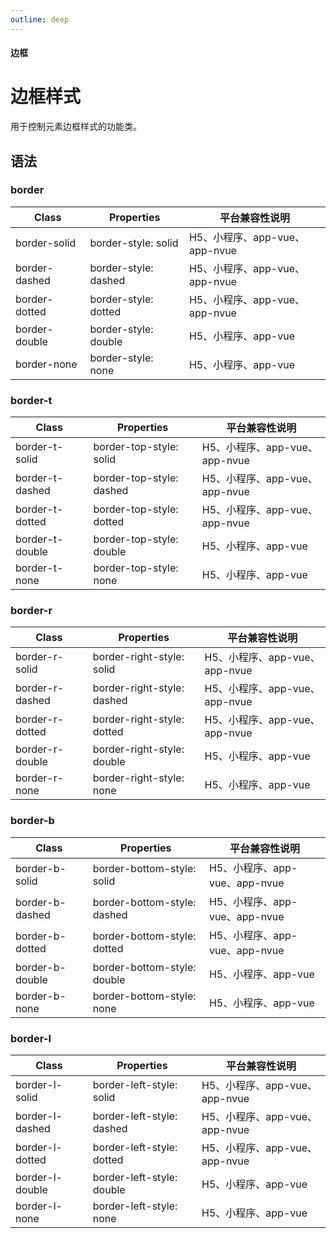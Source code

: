```yaml
---
outline: deep
---
```


#### <span class="text-lg text-gray-500 font-normal">边框</span>

<div class="w-screen"></div>

# 边框样式
<space />
<a-typography-text>
    用于控制元素边框样式的功能类。
</a-typography-text>

<CssPrefix />

## 语法
### border
| Class | Properties | 平台兼容性说明
| --- | --- | ---
| <a-link status="success">border-solid</a-link> | <a-link>border-style: solid</a-link> | H5、小程序、app-vue、app-nvue
| <a-link status="success">border-dashed</a-link> | <a-link>border-style: dashed</a-link> | H5、小程序、app-vue、app-nvue
| <a-link status="success">border-dotted</a-link> | <a-link>border-style: dotted</a-link> | H5、小程序、app-vue、app-nvue
| <a-link status="success">border-double</a-link> | <a-link>border-style: double</a-link> | H5、小程序、app-vue
| <a-link status="success">border-none</a-link> | <a-link>border-style: none</a-link> | H5、小程序、app-vue

### border-t
| Class | Properties | 平台兼容性说明
| --- | --- | ---
| <a-link status="success">border-t-solid</a-link> | <a-link>border-top-style: solid</a-link> | H5、小程序、app-vue、app-nvue
| <a-link status="success">border-t-dashed</a-link> | <a-link>border-top-style: dashed</a-link> | H5、小程序、app-vue、app-nvue
| <a-link status="success">border-t-dotted</a-link> | <a-link>border-top-style: dotted</a-link> | H5、小程序、app-vue、app-nvue
| <a-link status="success">border-t-double</a-link> | <a-link>border-top-style: double</a-link> | H5、小程序、app-vue
| <a-link status="success">border-t-none</a-link> | <a-link>border-top-style: none</a-link> | H5、小程序、app-vue

### border-r
| Class | Properties | 平台兼容性说明
| --- | --- | ---
| <a-link status="success">border-r-solid</a-link> | <a-link>border-right-style: solid</a-link> | H5、小程序、app-vue、app-nvue
| <a-link status="success">border-r-dashed</a-link> | <a-link>border-right-style: dashed</a-link> | H5、小程序、app-vue、app-nvue
| <a-link status="success">border-r-dotted</a-link> | <a-link>border-right-style: dotted</a-link> | H5、小程序、app-vue、app-nvue
| <a-link status="success">border-r-double</a-link> | <a-link>border-right-style: double</a-link> | H5、小程序、app-vue
| <a-link status="success">border-r-none</a-link> | <a-link>border-right-style: none</a-link> | H5、小程序、app-vue

### border-b
| Class | Properties | 平台兼容性说明
| --- | --- | ---
| <a-link status="success">border-b-solid</a-link> | <a-link>border-bottom-style: solid</a-link> | H5、小程序、app-vue、app-nvue
| <a-link status="success">border-b-dashed</a-link> | <a-link>border-bottom-style: dashed</a-link> | H5、小程序、app-vue、app-nvue
| <a-link status="success">border-b-dotted</a-link> | <a-link>border-bottom-style: dotted</a-link> | H5、小程序、app-vue、app-nvue
| <a-link status="success">border-b-double</a-link> | <a-link>border-bottom-style: double</a-link> | H5、小程序、app-vue
| <a-link status="success">border-b-none</a-link> | <a-link>border-bottom-style: none</a-link> | H5、小程序、app-vue

### border-l
| Class | Properties | 平台兼容性说明
| --- | --- | ---
| <a-link status="success">border-l-solid</a-link> | <a-link>border-left-style: solid</a-link> | H5、小程序、app-vue、app-nvue
| <a-link status="success">border-l-dashed</a-link> | <a-link>border-left-style: dashed</a-link> | H5、小程序、app-vue、app-nvue
| <a-link status="success">border-l-dotted</a-link> | <a-link>border-left-style: dotted</a-link> | H5、小程序、app-vue、app-nvue
| <a-link status="success">border-l-double</a-link> | <a-link>border-left-style: double</a-link> | H5、小程序、app-vue
| <a-link status="success">border-l-none</a-link> | <a-link>border-left-style: none</a-link> | H5、小程序、app-vue